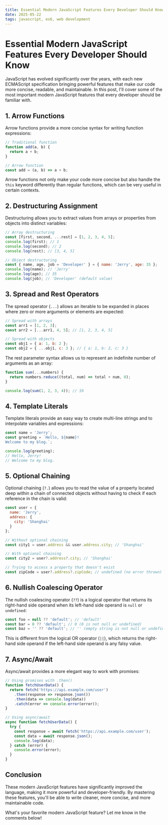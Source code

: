 ```yaml
---
title: Essential Modern JavaScript Features Every Developer Should Know
date: 2025-05-22
tags: javascript, es6, web development
---
```


# Essential Modern JavaScript Features Every Developer Should Know

JavaScript has evolved significantly over the years, with each new ECMAScript specification bringing powerful features that make our code more concise, readable, and maintainable. In this post, I'll cover some of the most important modern JavaScript features that every developer should be familiar with.

## 1. Arrow Functions

Arrow functions provide a more concise syntax for writing function expressions:

```javascript
// Traditional function
function add(a, b) {
  return a + b;
}

// Arrow function
const add = (a, b) => a + b;
```

Arrow functions not only make your code more concise but also handle the `this` keyword differently than regular functions, which can be very useful in certain contexts.

## 2. Destructuring Assignment

Destructuring allows you to extract values from arrays or properties from objects into distinct variables:

```javascript
// Array destructuring
const [first, second, ...rest] = [1, 2, 3, 4, 5];
console.log(first); // 1
console.log(second); // 2
console.log(rest); // [3, 4, 5]

// Object destructuring
const { name, age, job = 'Developer' } = { name: 'Jerry', age: 35 };
console.log(name); // 'Jerry'
console.log(age); // 35
console.log(job); // 'Developer' (default value)
```

## 3. Spread and Rest Operators

The spread operator (`...`) allows an iterable to be expanded in places where zero or more arguments or elements are expected:

```javascript
// Spread with arrays
const arr1 = [1, 2, 3];
const arr2 = [...arr1, 4, 5]; // [1, 2, 3, 4, 5]

// Spread with objects
const obj1 = { a: 1, b: 2 };
const obj2 = { ...obj1, c: 3 }; // { a: 1, b: 2, c: 3 }
```

The rest parameter syntax allows us to represent an indefinite number of arguments as an array:

```javascript
function sum(...numbers) {
  return numbers.reduce((total, num) => total + num, 0);
}

console.log(sum(1, 2, 3, 4)); // 10
```

## 4. Template Literals

Template literals provide an easy way to create multi-line strings and to interpolate variables and expressions:

```javascript
const name = 'Jerry';
const greeting = `Hello, ${name}!
Welcome to my blog.`;

console.log(greeting);
// Hello, Jerry!
// Welcome to my blog.
```

## 5. Optional Chaining

Optional chaining (`?.`) allows you to read the value of a property located deep within a chain of connected objects without having to check if each reference in the chain is valid:

```javascript
const user = {
  name: 'Jerry',
  address: {
    city: 'Shanghai'
  }
};

// Without optional chaining
const city1 = user.address && user.address.city; // 'Shanghai'

// With optional chaining
const city2 = user?.address?.city; // 'Shanghai'

// Trying to access a property that doesn't exist
const zipCode = user?.address?.zipCode; // undefined (no error thrown)
```

## 6. Nullish Coalescing Operator

The nullish coalescing operator (`??`) is a logical operator that returns its right-hand side operand when its left-hand side operand is `null` or `undefined`:

```javascript
const foo = null ?? 'default'; // 'default'
const bar = 0 ?? 'default'; // 0 (0 is not null or undefined)
const baz = '' ?? 'default'; // '' (empty string is not null or undefined)
```

This is different from the logical OR operator (`||`), which returns the right-hand side operand if the left-hand side operand is any falsy value.

## 7. Async/Await

Async/await provides a more elegant way to work with promises:

```javascript
// Using promises with .then()
function fetchUserData() {
  return fetch('https://api.example.com/user')
    .then(response => response.json())
    .then(data => console.log(data))
    .catch(error => console.error(error));
}

// Using async/await
async function fetchUserData() {
  try {
    const response = await fetch('https://api.example.com/user');
    const data = await response.json();
    console.log(data);
  } catch (error) {
    console.error(error);
  }
}
```

## Conclusion

These modern JavaScript features have significantly improved the language, making it more powerful and developer-friendly. By mastering these features, you'll be able to write cleaner, more concise, and more maintainable code.

What's your favorite modern JavaScript feature? Let me know in the comments below!